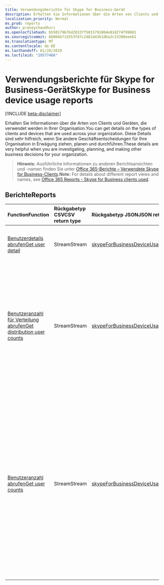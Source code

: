```yaml
---
title: Verwendungsberichte für Skype for Business-Gerät
description: Erhalten Sie Informationen über die Arten von Clients und Geräten, die verwendet werden in Ihrer Organisation. Diese Details sind sehr hilfreich, wenn Sie andere Geschäftsentscheidungen für Ihre Organisation in Erwägung ziehen, planen und durchführen.
localization_priority: Normal
ms.prod: reports
author: pranoychaudhuri
ms.openlocfilehash: b55017967bd28337f5015791864e81d274f99681
ms.sourcegitcommit: 66066b71d353fd7c2481d43b1dba2c33390eee61
ms.translationtype: MT
ms.contentlocale: de-DE
ms.lasthandoff: 01/26/2019
ms.locfileid: "29577466"
---
```

# <a name="skype-for-business-device-usage-reports"></a><span data-ttu-id="3bfb9-104">Verwendungsberichte für Skype for Business-Gerät</span><span class="sxs-lookup"><span data-stu-id="3bfb9-104">Skype for Business device usage reports</span></span>

[!INCLUDE [beta-disclaimer](../../includes/beta-disclaimer.md)]

<span data-ttu-id="3bfb9-105">Erhalten Sie Informationen über die Arten von Clients und Geräten, die verwendet werden in Ihrer Organisation.</span><span class="sxs-lookup"><span data-stu-id="3bfb9-105">You can get details on the types of clients and devices that are used across your organization.</span></span> <span data-ttu-id="3bfb9-106">Diese Details sind sehr hilfreich, wenn Sie andere Geschäftsentscheidungen für Ihre Organisation in Erwägung ziehen, planen und durchführen.</span><span class="sxs-lookup"><span data-stu-id="3bfb9-106">These details are very helpful when you are investigating, planning, and making other business decisions for your organization.</span></span>

> <span data-ttu-id="3bfb9-107">**Hinweis:** Ausführliche Informationen zu anderen Berichtsansichten und -namen finden Sie unter [Office 365-Berichte – Verwendete Skype for Business-Clients](https://support.office.com/client/Skype-for-Business-clients-used-b9019c36-034f-40c7-acb0-c2a0400b03c3).</span><span class="sxs-lookup"><span data-stu-id="3bfb9-107">**Note:** For details about different report views and names, see [Office 365 Reports - Skype for Business clients used](https://support.office.com/client/Skype-for-Business-clients-used-b9019c36-034f-40c7-acb0-c2a0400b03c3).</span></span>

## <a name="reports"></a><span data-ttu-id="3bfb9-108">Berichte</span><span class="sxs-lookup"><span data-stu-id="3bfb9-108">Reports</span></span>

| <span data-ttu-id="3bfb9-109">Function</span><span class="sxs-lookup"><span data-stu-id="3bfb9-109">Function</span></span>                                 | <span data-ttu-id="3bfb9-110">Rückgabetyp CSV</span><span class="sxs-lookup"><span data-stu-id="3bfb9-110">CSV return type</span></span> | <span data-ttu-id="3bfb9-111">Rückgabetyp JSON</span><span class="sxs-lookup"><span data-stu-id="3bfb9-111">JSON return type</span></span>                         | <span data-ttu-id="3bfb9-112">Beschreibung</span><span class="sxs-lookup"><span data-stu-id="3bfb9-112">Description</span></span>                              |
| :--------------------------------------- | :-------------- | :--------------------------------------- | ---------------------------------------- |
| [<span data-ttu-id="3bfb9-113">Benutzerdetails abrufen</span><span class="sxs-lookup"><span data-stu-id="3bfb9-113">Get user detail</span></span>](../api/reportroot-getskypeforbusinessdeviceusageuserdetail.md) | <span data-ttu-id="3bfb9-114">Stream</span><span class="sxs-lookup"><span data-stu-id="3bfb9-114">Stream</span></span>          | [<span data-ttu-id="3bfb9-115">skypeForBusinessDeviceUsageUserDetail</span><span class="sxs-lookup"><span data-stu-id="3bfb9-115">skypeForBusinessDeviceUsageUserDetail</span></span>](../resources/skypeforbusinessdeviceusageuserdetail.md) | <span data-ttu-id="3bfb9-116">Rufen Sie Details der Skype for Business-Gerätenutzung nach Benutzer ab.</span><span class="sxs-lookup"><span data-stu-id="3bfb9-116">Get details about Skype for Business device usage by user.</span></span> |
| [<span data-ttu-id="3bfb9-117">Benutzeranzahl für Verteilung abrufen</span><span class="sxs-lookup"><span data-stu-id="3bfb9-117">Get distribution user counts</span></span>](../api/reportroot-getskypeforbusinessdeviceusagedistributionusercounts.md) | <span data-ttu-id="3bfb9-118">Stream</span><span class="sxs-lookup"><span data-stu-id="3bfb9-118">Stream</span></span>          | [<span data-ttu-id="3bfb9-119">skypeForBusinessDeviceUsageDistributionUserCounts</span><span class="sxs-lookup"><span data-stu-id="3bfb9-119">skypeForBusinessDeviceUsageDistributionUserCounts</span></span>](../resources/skypeforbusinessdeviceusagedistributionusercounts.md) | <span data-ttu-id="3bfb9-120">Rufen Sie die Anzahl der Benutzer ab, die eigene Geräte in Ihrer Organisation verwenden.</span><span class="sxs-lookup"><span data-stu-id="3bfb9-120">Get the number of users using unique devices in your organization.</span></span> <span data-ttu-id="3bfb9-121">Der Bericht enthält die Anzahl der Benutzer pro Gerät, einschließlich Windows, Windows Phone, Android-Smartphone, iPhone und iPad.</span><span class="sxs-lookup"><span data-stu-id="3bfb9-121">The report will show you the number of users per device including Windows, Windows phone, Android phone, iPhone, and iPad.</span></span> |
| [<span data-ttu-id="3bfb9-122">Benutzeranzahl abrufen</span><span class="sxs-lookup"><span data-stu-id="3bfb9-122">Get user counts</span></span>](../api/reportroot-getskypeforbusinessdeviceusageusercounts.md) | <span data-ttu-id="3bfb9-123">Stream</span><span class="sxs-lookup"><span data-stu-id="3bfb9-123">Stream</span></span>          | [<span data-ttu-id="3bfb9-124">skypeForBusinessDeviceUsageUserCounts</span><span class="sxs-lookup"><span data-stu-id="3bfb9-124">skypeForBusinessDeviceUsageUserCounts</span></span>](../resources/skypeforbusinessdeviceusageusercounts.md) | <span data-ttu-id="3bfb9-125">Erfahren Sie mehr über Auslastungstrends, indem Sie sich ansehen, wie viele Benutzer in Ihrer Organisation sich über die Skype for Business-App verbunden haben.</span><span class="sxs-lookup"><span data-stu-id="3bfb9-125">Get the usage trends on how many users in your organization have connected using the Skype for Business app.</span></span> <span data-ttu-id="3bfb9-126">Außerdem erhalten Sie eine Auflistung des Gerätetyps (Windows, Windows Phone, Android-Smartphone, iPhone oder iPad) auf dem die Skype for Business-Client-App installiert und in Ihrer Organisation verwendet wird.</span><span class="sxs-lookup"><span data-stu-id="3bfb9-126">You will also get a breakdown by the type of device (Windows, Windows phone, Android phone, iPhone, or iPad) on which the Skype for Business client app is installed and used across your organization.</span></span> |
<!--
{
  "type": "#page.annotation",
  "suppressions": [
    "Error: /api-reference/beta/resources/skype-for-business-device-usage-reports.md:\r\n      Exception processing links.\r\n    System.ArgumentException: Link Definition was null. Link text: !INCLUDE [beta-disclaimer](../../includes/beta-disclaimer.md)\r\n      at ApiDoctor.Validation.DocFile.get_LinkDestinations()\r\n      at ApiDoctor.Validation.DocSet.ValidateLinks(Boolean includeWarnings, String[] relativePathForFiles, IssueLogger issues, Boolean requireFilenameCaseMatch, Boolean printOrphanedFiles)"
  ]
}
-->
